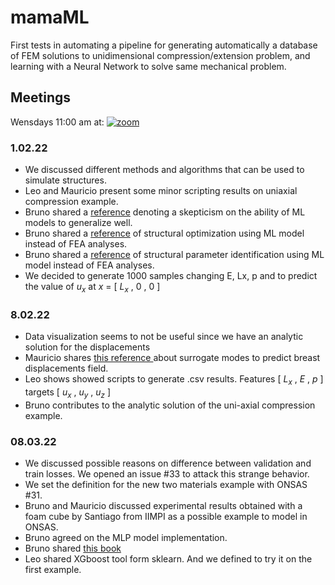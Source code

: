 # mamaML
First tests in automating a pipeline for generating automatically a database of FEM solutions to unidimensional compression/extension problem, and learning with a Neural Network to solve same mechanical problem.

## Meetings

Wensdays 11:00 am at: [![zoom](https://img.shields.io/badge/zoom-meetings-red)](https://salavirtual-udelar.zoom.us/j/88647392899)


### 1.02.22

- We discussed different methods and algorithms that can be used to simulate structures.
- Leo and Mauricio present some minor scripting results on uniaxial compression example.
- Bruno shared a [reference](https://doi.org/10.1016/j.engappai.2018.01.006) denoting a skepticism on the ability of ML models to generalize well.
- Bruno shared a [reference](https://doi.org/10.1016/j.advengsoft.2005.03.022) of structural optimization using ML model instead of FEA analyses.
- Bruno shared a [reference](https://doi.org/10.1080/17415970600573411) of structural parameter identification using ML model instead of FEA analyses.
- We decided to generate 1000 samples changing E, Lx, p and to predict the value of $u_x$ at $x$ = [ $L_x$ , $0$ , $0$ ]  

### 8.02.22
- Data visualization seems to not be useful since we have an analytic solution for the displacements
- Mauricio shares [this reference ](https://www.sciencedirect.com/science/article/pii/S2666990022000040)about surrogate modes to predict breast displacements field. 
-  Leo shows showed scripts to generate .csv results. Features [ $L_x$ ,  $E$ ,  $p$ ] targets  [ $u_x$ , $u_y$ , $u_z$ ]
- Bruno contributes to the analytic solution of the uni-axial compression example.

### 08.03.22
- We discussed possible reasons on difference between validation and train losses. We opened an issue #33 to attack this strange behavior.  
- We set the definition for the new two materials example with ONSAS #31. 
- Bruno and Mauricio discussed experimental results obtained with a foam cube by Santiago from IIMPI as a possible example to model in ONSAS. 
- Bruno agreed on the MLP model implementation.
- Bruno shared [this book](https://www.amazon.com/Hands-Machine-Learning-Scikit-Learn-TensorFlow/dp/1492032646)
- Leo shared XGboost tool form sklearn. And we defined to try it on the first example. 